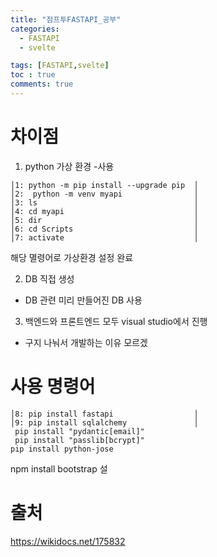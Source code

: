```yaml
---
title: "점프투FASTAPI_공부"
categories:
  - FASTAPI
  - svelte

tags: [FASTAPI,svelte]
toc : true
comments: true
---
```



# 차이점
1. python 가상 환경 
-사용
```
│1: python -m pip install --upgrade pip  │
│2:  python -m venv myapi                │
│3: ls                                   │
│4: cd myapi                             │
│5: dir                                  │
│6: cd Scripts                           │
│7: activate                             │

```
해당 멸령어로 가상환경 설정 완료


2. DB 직접 생성
- DB 관련 미리 만들어진 DB 사용

3. 백엔드와 프론트엔드 모두 visual studio에서 진행
- 구지 나눠서 개발하는 이유 모르겠

# 사용 명령어
```
│8: pip install fastapi                  │
│9: pip install sqlalchemy               │
 pip install "pydantic[email]"
 pip install "passlib[bcrypt]"
pip install python-jose 

```
npm install bootstrap 설

# 출처

https://wikidocs.net/175832

